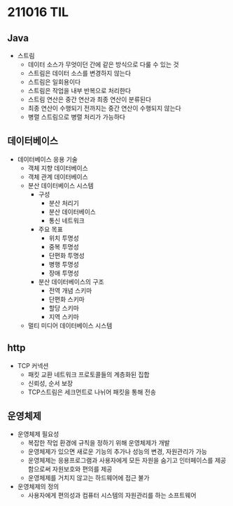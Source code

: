 # 211016 TIL
## Java
- 스트림
	- 데이터 소스가 무엇이던 간에 같은 방식으로 다룰 수 있는 것
	- 스트림은 데이터 소스를 변경하지 않는다
	- 스트림은 일회용이다
	- 스트림은 작업을 내부 반복으로 처리한다
	- 스트림 연산은 중간 연산과 최종 연산이 분류된다
	- 최종 연산이 수행되기 전까지는 중간 연산이 수행되지 않는다
	- 병렬 스트림으로 병렬 처리가 가능하다

## 데이터베이스
- 데이터베이스 응용 기술
	- 객체 지향 데이터베이스
	- 객체 관계 데이터베이스
	- 분산 데이터베이스 시스템
		- 구성 
			+ 분산 처리기 
			+ 분산 데이터베이스
			+ 통신 네트워크
		- 주요 목표
			+ 위치 투명성
			+ 중복 투명성
			+ 단편화 투명성
			+ 병행 투명성
			+ 장애 투명성
		- 분산 데이터베이스의 구조
			+ 전역 개념 스키마
			+ 단편화 스키마
			+ 할당 스키마
			+ 지역 스키마
	- 멀티 미디어 데이터베이스 시스템
## http
- TCP 커넥션
	- 패킷 교환 네트워크 프로토콜들의 계층화된 집합
	- 신뢰성, 순서 보장
	- TCP스트림은 세크먼트로 나뉘어 패킷을 통해 전송

## 운영체제
- 운영체제 필요성
	- 복잡한 작업 환경에 규칙을 정하기 위해 운영체제가 개발
	- 운영체제가 있으면 새로운 기능의 추가나 성능의 변경, 자원관리가 가능
	- 운영체제는 응용프로그램과 사용자에게 모든 자원을 숨기고 인터페이스를 제공함으로써 자원보호와 편의를 제공
	- 운영체제를 거치지 않고는 하드웨어에 접근 불가
- 운영체제의 정의
	- 사용자에게 편의성과 컴퓨터 시스템의 자원관리를 하는 소프트웨어
